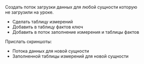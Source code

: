 <p>Создать поток загрузки данных для любой сущности которую не загрузили на уроке.</p>
<ul>
<li>Сделать таблицу измерений</li>
<li>Добавить в таблицу фактов ключ</li>
<li>Добавить в поток заполнение измерения и таблицы фактов</li>
</ul>
<p>Прислать скриншоты:</p>
<ul>
<li>Потока данных для новой сущности</li>
<li>Заполненной таблицы измерений для новой сущности</li>
</ul>
